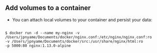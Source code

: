 ##  Add volumes to a container

* You can attach local volumes to your container and persist your data:
<section>
<pre><code>
$ docker run -d --name my-nginx -v /Users/jpnyame/Documents/docker/nginx.conf:/etc/nginx/nginx.conf:ro 
-v /Users/jpnyame/Documents/docker/src:/usr/share/nginx/html:ro 
-p 5000:80 nginx:1.13.0-alpine
</code></pre>
</section>
